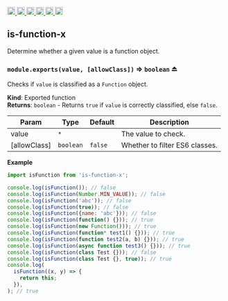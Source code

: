 <a
  href="https://travis-ci.org/Xotic750/is-function-x"
  title="Travis status">
<img
  src="https://travis-ci.org/Xotic750/is-function-x.svg?branch=master"
  alt="Travis status" height="18">
</a>
<a
  href="https://david-dm.org/Xotic750/is-function-x"
  title="Dependency status">
<img src="https://david-dm.org/Xotic750/is-function-x/status.svg"
  alt="Dependency status" height="18"/>
</a>
<a
  href="https://david-dm.org/Xotic750/is-function-x?type=dev"
  title="devDependency status">
<img src="https://david-dm.org/Xotic750/is-function-x/dev-status.svg"
  alt="devDependency status" height="18"/>
</a>
<a
  href="https://badge.fury.io/js/is-function-x"
  title="npm version">
<img src="https://badge.fury.io/js/is-function-x.svg"
  alt="npm version" height="18">
</a>
<a
  href="https://www.jsdelivr.com/package/npm/is-function-x"
  title="jsDelivr hits">
<img src="https://data.jsdelivr.com/v1/package/npm/is-function-x/badge?style=rounded"
  alt="jsDelivr hits" height="18">
</a>
<a
  href="https://bettercodehub.com/results/Xotic750/is-function-x"
  title="bettercodehub score">
<img src="https://bettercodehub.com/edge/badge/Xotic750/is-function-x?branch=master"
  alt="bettercodehub score" height="18">
</a>

<a name="module_is-function-x"></a>

## is-function-x

Determine whether a given value is a function object.

<a name="exp_module_is-function-x--module.exports"></a>

### `module.exports(value, [allowClass])` ⇒ <code>boolean</code> ⏏

Checks if `value` is classified as a `Function` object.

**Kind**: Exported function  
**Returns**: <code>boolean</code> - Returns `true` if `value` is correctly classified,
else `false`.

| Param        | Type                 | Default            | Description                    |
| ------------ | -------------------- | ------------------ | ------------------------------ |
| value        | <code>\*</code>      |                    | The value to check.            |
| [allowClass] | <code>boolean</code> | <code>false</code> | Whether to filter ES6 classes. |

**Example**

```js
import isFunction from 'is-function-x';

console.log(isFunction()); // false
console.log(isFunction(Number.MIN_VALUE)); // false
console.log(isFunction('abc')); // false
console.log(isFunction(true)); // false
console.log(isFunction({name: 'abc'})); // false
console.log(isFunction(function() {})); // true
console.log(isFunction(new Function())); // true
console.log(isFunction(function* test1() {})); // true
console.log(isFunction(function test2(a, b) {})); // true
console.log(isFunction(async function test3() {})); // true
console.log(isFunction(class Test {})); // false
console.log(isFunction(class Test {}, true)); // true
console.log(
  isFunction((x, y) => {
    return this;
  }),
); // true
```
